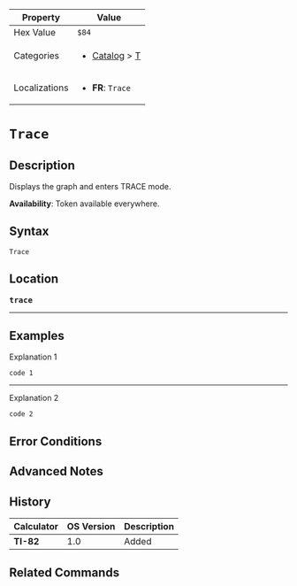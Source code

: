 | Property      | Value |
|---------------|-------|
| Hex Value     | `$84`|
| Categories    | <ul><li>[Catalog](<../categories/Catalog.md>) > [T](<../categories/Catalog.md#T>)</li></ul> |
| Localizations | <ul><li><b>FR</b>: `Trace`</li></ul> |

# `Trace`

## Description
Displays the graph and enters TRACE mode.


<b>Availability</b>: Token available everywhere.

## Syntax
`Trace`

## Location
<tt><kbd><b>trace</b></kbd></tt>
<hr>

## Examples

Explanation 1
```ti-basic
code 1
```
---
Explanation 2
```ti-basic
code 2
```

## Error Conditions


## Advanced Notes


## History
| Calculator | OS Version | Description |
|------------|------------|-------------|
| <b>TI-82</b> | 1.0 | Added |

## Related Commands

